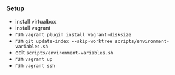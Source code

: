 ### Setup

- install virtualbox
- install vagrant
- run `vagrant plugin install vagrant-disksize`
- run `git update-index --skip-worktree scripts/environment-variables.sh`
- edit `scripts/environment-variables.sh`
- run `vagrant up`
- run `vagrant ssh`